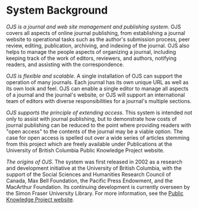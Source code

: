 # System Background

*OJS is a journal and web site management and publishing system*. OJS covers all aspects of online journal publishing, from establishing a journal website to operational tasks such as the author's submission process, peer review, editing, publication, archiving, and indexing of the journal. OJS also helps to manage the people aspects of organizing a journal, including keeping track of the work of editors, reviewers, and authors, notifying readers, and assisting with the correspondence.

*OJS is flexible and scalable*. A single installation of OJS can support the operation of many journals. Each journal has its own unique URL as well as its own look and feel. OJS can enable a single editor to manage all aspects of a journal and the journal's website, or OJS will support an international team of editors with diverse responsibilities for a journal's multiple sections.

*OJS supports the principle of extending access*. This system is intended not only to assist with journal publishing, but to demonstrate how costs of journal publishing can be reduced to the point where providing readers with "open access" to the contents of the journal may be a viable option. The case for open access is spelled out over a wide series of articles stemming from this project which are freely available under Publications at the University of British Columbia Public Knowledge Project website.

*The origins of OJS*. The system was first released in 2002 as a research and development initiative at the University of British Columbia, with the support of the Social Sciences and Humanities Research Council of Canada, Max Bell Foundation, the Pacific Press Endowment, and the MacArthur Foundation. Its continuing development is currently overseen by the Simon Fraser University Library. For more information, see the [Public Knowledge Project website](http://pkp.sfu.ca).
